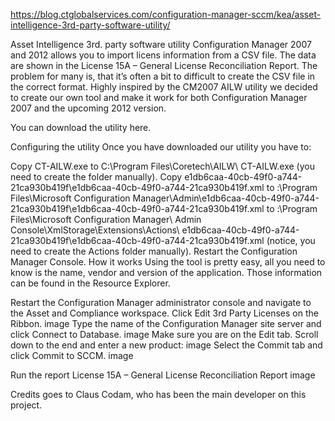 https://blog.ctglobalservices.com/configuration-manager-sccm/kea/asset-intelligence-3rd-party-software-utility/


Asset Intelligence 3rd. party software utility
Configuration Manager 2007 and 2012 allows you to import licens information from a CSV file. The data are shown in the License 15A – General License Reconciliation Report. The problem for many is, that it’s often a bit to difficult to create the CSV file in the correct format. Highly inspired by the CM2007 AILW utility we decided to create our own tool and make it work for both Configuration Manager 2007 and the upcoming 2012 version.

You can download the utility here.

Configuring the utility
Once you have downloaded our utility you have to:

Copy CT-AILW.exe to C:\Program Files\Coretech\AILW\ CT-AILW.exe (you need to create the folder manually).
Copy e1db6caa-40cb-49f0-a744-21ca930b419f\e1db6caa-40cb-49f0-a744-21ca930b419f.xml to <D>:\Program Files\Microsoft Configuration Manager\Admin\e1db6caa-40cb-49f0-a744-21ca930b419f\e1db6caa-40cb-49f0-a744-21ca930b419f.xml to <D>:\Program Files\Microsoft Configuration Manager\ Admin Console\XmlStorage\Extensions\Actions\ e1db6caa-40cb-49f0-a744-21ca930b419f\e1db6caa-40cb-49f0-a744-21ca930b419f.xml (notice, you need to create the Actions folder manually).
Restart the Configuration Manager Console.
How it works
Using the tool is pretty easy, all you need to know is the name, vendor and version of the application. Those information can be found in the Resource Explorer.

Restart the Configuration Manager administrator console and navigate to the Asset and Compliance workspace.
Click Edit 3rd Party Licenses on the Ribbon. 
image
Type the name of the Configuration Manager site server and click Connect to Database.
image
Make sure you are on the Edit tab. Scroll down to the end and enter a new product:
image
Select the Commit tab and click Commit to SCCM.
image

Run the report License 15A – General License Reconciliation Report
image

Credits goes to Claus Codam, who has been the main developer on this project.
